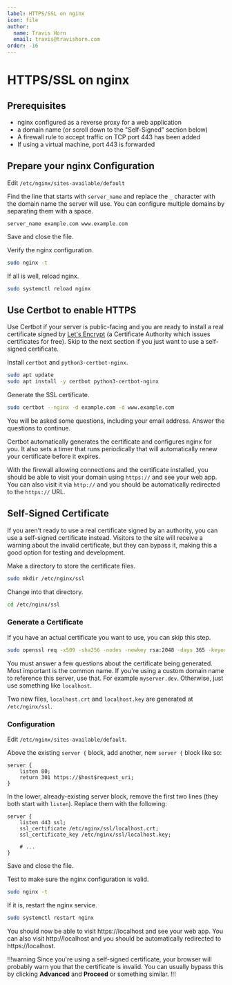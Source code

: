 ```yaml
---
label: HTTPS/SSL on nginx
icon: file
author:
  name: Travis Horn
  email: travis@travishorn.com
order: -16
---
```


# HTTPS/SSL on nginx

## Prerequisites

- nginx configured as a reverse proxy for a web application
- a domain name (or scroll down to the "Self-Signed" section below)
- A firewall rule to accept traffic on TCP port 443 has been added
- If using a virtual machine, port 443 is forwarded

## Prepare your nginx Configuration

Edit `/etc/nginx/sites-available/default`

Find the line that starts with `server_name` and replace the `_` character with
the domain name the server will use. You can configure multiple domains by
separating them with a space.

```
server_name example.com www.example.com
```

Save and close the file.

Verify the nginx configuration.

```sh
sudo nginx -t
```

If all is well, reload nginx.

```sh
sudo systemctl reload nginx
```

## Use Certbot to enable HTTPS

Use Certbot if your server is public-facing and you are ready to install a real
certificate signed by [Let's Encrypt](https://letsencrypt.org/) (a Certificate
Authority which issues certificates for free). Skip to the next section if you
just want to use a self-signed certificate.

Install `certbot` and `python3-certbot-nginx`.

```sh
sudo apt update
sudo apt install -y certbot python3-certbot-nginx
```

Generate the SSL certificate.

```sh
sudo certbot --nginx -d example.com -d www.example.com
```

You will be asked some questions, including your email address. Answer the
questions to continue.

Certbot automatically generates the certificate and configures nginx for you. It
also sets a timer that runs periodically that will automatically renew your
certificate before it expires.

With the firewall allowing connections and the certificate installed, you should
be able to visit your domain using `https://` and see your web app. You can also
visit it via `http://` and you should be automatically redirected to the
`https://` URL.

## Self-Signed Certificate

If you aren't ready to use a real certificate signed by an authority, you can
use a self-signed certificate instead. Visitors to the site will receive a
warning about the invalid certificate, but they can bypass it, making this a
good option for testing and development.

Make a directory to store the certificate files.

```sh
sudo mkdir /etc/nginx/ssl
```

Change into that directory.

```sh
cd /etc/nginx/ssl
```

### Generate a Certificate

If you have an actual certificate you want to use, you can skip this step.

```sh
sudo openssl req -x509 -sha256 -nodes -newkey rsa:2048 -days 365 -keyout localhost.key -out localhost.crt
```

You must answer a few questions about the certificate being generated. Most
important is the common name. If you're using a custom domain name to reference
this server, use that. For example `myserver.dev`. Otherwise, just use something
like `localhost`.

Two new files, `localhost.crt` and `localhost.key` are generated at
`/etc/nginx/ssl`.

### Configuration

Edit `/etc/nginx/sites-available/default`.

Above the existing `server {` block, add another, new `server {` block like so:

```
server {
    listen 80;
    return 301 https://$host$request_uri;
}
```

In the lower, already-existing server block, remove the first two lines (they
both start with `listen`). Replace them with the following:

```
server {
    listen 443 ssl;
    ssl_certificate /etc/nginx/ssl/localhost.crt;
    ssl_certificate_key /etc/nginx/ssl/localhost.key;

    # ...
}
```

Save and close the file.

Test to make sure the nginx configuration is valid.

```sh
sudo nginx -t
```

If it is, restart the nginx service.

```sh
sudo systemctl restart nginx
```

You should now be able to visit https://localhost and see your web app. You can
also visit http://localhost and you should be automatically redirected to
https://localhost.

!!!warning
Since you're using a self-signed certificate, your browser will probably warn
you that the certificate is invalid. You can usually bypass this by clicking
**Advanced** and **Proceed** or something similar.
!!!
